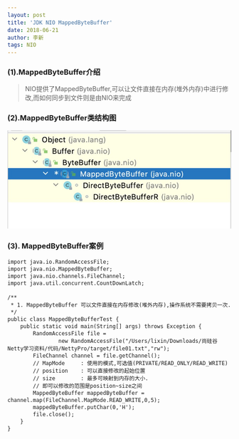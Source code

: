 ```yaml
---
layout: post
title: 'JDK NIO MappedByteBuffer'
date: 2018-06-21
author: 李新
tags: NIO
---
```


### (1).MappedByteBuffer介绍
> NIO提供了MappedByteBuffer,可以让文件直接在内存(堆外内存)中进行修改,而如何同步到文件则是由NIO来完成

### (2).MappedByteBuffer类结构图
!["MappedByteBuffer类结构图"](/assets/nio/imgs/MappedByteBuffer.jpg)

### (3). MappedByteBuffer案例
```
import java.io.RandomAccessFile;
import java.nio.MappedByteBuffer;
import java.nio.channels.FileChannel;
import java.util.concurrent.CountDownLatch;

/**
 * 1. MappedByteBuffer 可以文件直接在内存修改(堆外内存),操作系统不需要拷贝一次.
 */
public class MappedByteBufferTest {
    public static void main(String[] args) throws Exception {
        RandomAccessFile file =
                new RandomAccessFile("/Users/lixin/Downloads/尚硅谷Netty学习资料/代码/NettyPro/target/file01.txt","rw");
        FileChannel channel = file.getChannel();
        // MapMode     : 使用的模式,可选值(PRIVATE/READ_ONLY/READ_WRITE)
        // position    : 可以直接修改的起始位置
        // size        : 最多可映射到内存的大小.
        // 即可以修改的范围是position~size之间
        MappedByteBuffer mappedByteBuffer = channel.map(FileChannel.MapMode.READ_WRITE,0,5);
        mappedByteBuffer.putChar(0,'H');
        file.close();
    }
}

```
